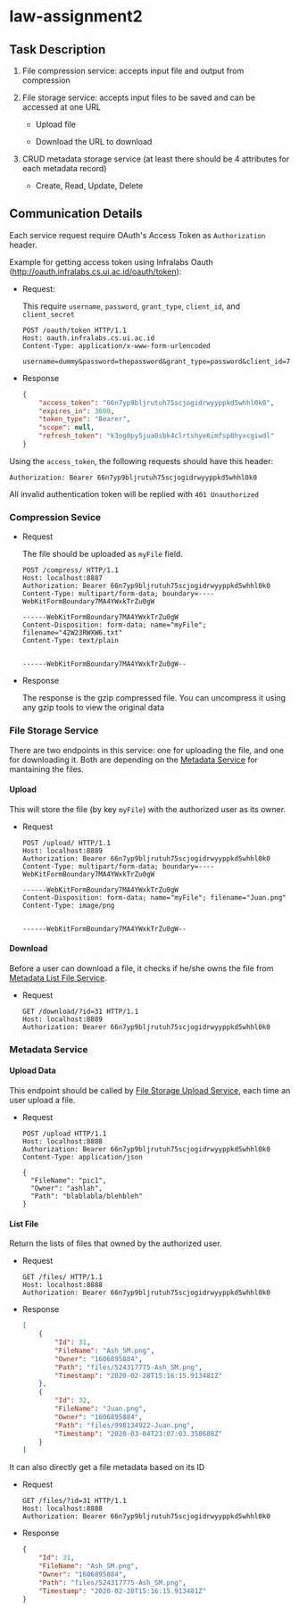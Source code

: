 # law-assignment2

## Task Description

1. File compression service: accepts input file and output from compression

2. File storage service: accepts input files to be saved and can be accessed at
one URL

   - Upload file

   - Download the URL to download

3. CRUD metadata storage service (at least there should be 4 attributes for each
metadata record)

   - Create, Read, Update, Delete

## Communication Details

Each service request require OAuth's Access Token as `Authorization` header.

Example for getting access token using Infralabs Oauth (http://oauth.infralabs.cs.ui.ac.id/oauth/token):

- Request:

  This require `username`, `password`, `grant_type`, `client_id`, and `client_secret`

  ```http
  POST /oauth/token HTTP/1.1
  Host: oauth.infralabs.cs.ui.ac.id
  Content-Type: application/x-www-form-urlencoded
  
  username=dummy&password=thepassword&grant_type=password&client_id=7kw6hrzffaw41k6j286l1zjt13fwk322366dwv0j&client_secret=ql0s53emfoy9ckyzkwi3u2jg9fhgsm8gsi9yj2pv
  ```

- Response

  ```json
  {
      "access_token": "66n7yp9bljrutuh75scjogidrwyyppkd5whhl0k0",
      "expires_in": 3600,
      "token_type": "Bearer",
      "scope": null,
      "refresh_token": "k3og0py5jua0sbk4clrtshye6imfsp8hyxcgiwdl"
  }
  ```
  
Using the `access_token`, the following requests should have this header:

```
Authorization: Bearer 66n7yp9bljrutuh75scjogidrwyyppkd5whhl0k0
```

All invalid authentication token will be replied with `401 Unauthorized`

### Compression Sevice

- Request

  The file should be uploaded as `myFile` field.

  ```http
  POST /compress/ HTTP/1.1
  Host: localhost:8887
  Authorization: Bearer 66n7yp9bljrutuh75scjogidrwyyppkd5whhl0k0
  Content-Type: multipart/form-data; boundary=----WebKitFormBoundary7MA4YWxkTrZu0gW

  ------WebKitFormBoundary7MA4YWxkTrZu0gW
  Content-Disposition: form-data; name="myFile"; filename="42W23RWXW6.txt"
  Content-Type: text/plain


  ------WebKitFormBoundary7MA4YWxkTrZu0gW--
  ```

- Response

  The response is the gzip compressed file. You can uncompress it using any gzip tools to view the original data

### File Storage Service

There are two endpoints in this service: one for uploading the file, and one for downloading it. Both are depending
on the [Metadata Service](#metadata-service) for mantaining the files.

#### Upload

This will store the file (by key `myFile`) with the authorized user as its owner.

- Request

  ```http
  POST /upload/ HTTP/1.1
  Host: localhost:8889
  Authorization: Bearer 66n7yp9bljrutuh75scjogidrwyyppkd5whhl0k0
  Content-Type: multipart/form-data; boundary=----WebKitFormBoundary7MA4YWxkTrZu0gW

  ------WebKitFormBoundary7MA4YWxkTrZu0gW
  Content-Disposition: form-data; name="myFile"; filename="Juan.png"
  Content-Type: image/png


  ------WebKitFormBoundary7MA4YWxkTrZu0gW--
  ```

#### Download

Before a user can download a file, it checks if he/she owns the file from [Metadata List File Service](#list-file).

- Request

  ```http
  GET /download/?id=31 HTTP/1.1
  Host: localhost:8889
  Authorization: Bearer 66n7yp9bljrutuh75scjogidrwyyppkd5whhl0k0
  ```

### Metadata Service

#### Upload Data

This endpoint should be called by [File Storage Upload Service](#upload), each time an user upload a file.

- Request

  ```http
  POST /upload HTTP/1.1
  Host: localhost:8888
  Authorization: Bearer 66n7yp9bljrutuh75scjogidrwyyppkd5whhl0k0
  Content-Type: application/json

  {
    "FileName": "pic1",
    "Owner": "ashlah",
    "Path": "blablabla/blehbleh"
  }
  ```

#### List File

Return the lists of files that owned by the authorized user.

- Request

  ```http
  GET /files/ HTTP/1.1
  Host: localhost:8888
  Authorization: Bearer 66n7yp9bljrutuh75scjogidrwyyppkd5whhl0k0
  ```

- Response

  ```json
  [
      {
          "Id": 31,
          "FileName": "Ash_SM.png",
          "Owner": "1606895884",
          "Path": "files/524317775-Ash_SM.png",
          "Timestamp": "2020-02-28T15:16:15.913481Z"
      },
      {
          "Id": 32,
          "FileName": "Juan.png",
          "Owner": "1606895884",
          "Path": "files/998134922-Juan.png",
          "Timestamp": "2020-03-04T23:07:03.358688Z"
      }
  ]
  ```

It can also directly get a file metadata based on its ID

- Request

  ```http
  GET /files/?id=31 HTTP/1.1
  Host: localhost:8888
  Authorization: Bearer 66n7yp9bljrutuh75scjogidrwyyppkd5whhl0k0
  ```

- Response

  ```json
  {
      "Id": 31,
      "FileName": "Ash_SM.png",
      "Owner": "1606895884",
      "Path": "files/524317775-Ash_SM.png",
      "Timestamp": "2020-02-28T15:16:15.913481Z"
  }
  ```
